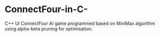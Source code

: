 # ConnectFour-in-C-
C++ UI ConnectFour AI game programmed based on MiniMax algorithm using alpha-beta pruning for optimisation.
